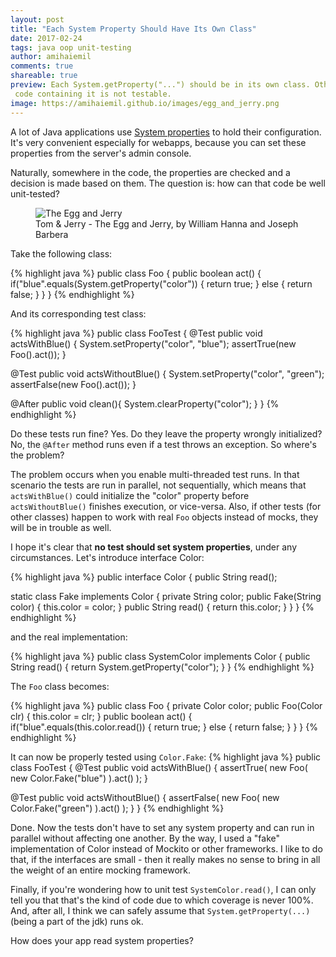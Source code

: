 ```yaml
---
layout: post
title: "Each System Property Should Have Its Own Class"
date: 2017-02-24
tags: java oop unit-testing
author: amihaiemil
comments: true
shareable: true
preview: Each System.getProperty("...") should be in its own class. Otherwise, the
 code containing it is not testable.
image: https://amihaiemil.github.io/images/egg_and_jerry.png
---
```


A lot of Java applications use [System properties](https://docs.oracle.com/javase/tutorial/essential/environment/sysprop.html)
to hold their configuration. It's very convenient especially for webapps,
because you can set these properties from the server's admin console.

Naturally, somewhere in the code, the properties are checked and a decision is made
based on them. The question is: how can that code be well unit-tested?

<figure class="articleimg">
 <img src="{{page.image}}" alt="The Egg and Jerry">
 <figcaption>
 Tom & Jerry - The Egg and Jerry, by  William Hanna and Joseph Barbera
 </figcaption>
</figure>

Take the following class:

{% highlight java %}
public class Foo {
  public boolean act() {
    if("blue".equals(System.getProperty("color")) {
      return true;
    } else {
      return false;
    }
  }
}
{% endhighlight %}

And its corresponding test class:

{% highlight java %}
public class FooTest {
  @Test
  public void actsWithBlue() {
    System.setProperty("color", "blue");
    assertTrue(new Foo().act());
  }

  @Test
  public void actsWithoutBlue() {
    System.setProperty("color", "green");
    assertFalse(new Foo().act());
  }

  @After
  public void clean(){
    System.clearProperty("color");
  }
}
{% endhighlight %}

Do these tests run fine? Yes. Do they leave the property wrongly initialized?
No, the ``@After`` method runs even if a test throws an exception.
So where's the problem?

The problem occurs when you enable multi-threaded test runs. In that scenario the tests
are run in parallel, not sequentially, which means that ``actsWithBlue()`` could
initialize the "color" property before ``actsWithoutBlue()`` finishes execution, or
vice-versa. Also, if other tests (for other classes) happen to work with real ``Foo``
objects instead of mocks, they will be in trouble as well.

I hope it's clear that **no test should set system properties**, under any circumstances.
Let's introduce interface Color:

{% highlight java %}
public interface Color {
  public String read();

  static class Fake implements Color {
    private String color;
    public Fake(String color) {
      this.color = color;
    }
    public String read() {
      return this.color;
    }
  }
}
{% endhighlight %}

and the real implementation:

{% highlight java %}
public class SystemColor implements Color {
  public String read() {
    return System.getProperty("color");
  }
}
{% endhighlight %}

The ``Foo`` class becomes:

{% highlight java %}
public class Foo {
  private Color color;
  public Foo(Color clr) {
    this.color = clr;
  }
  public boolean act() {
    if("blue".equals(this.color.read()) {
      return true;
    } else {
      return false;
    }
  }
}
{% endhighlight %}

It can now be properly tested using ``Color.Fake``:
{% highlight java %}
public class FooTest {
  @Test
  public void actsWithBlue() {
    assertTrue(
      new Foo(
        new Color.Fake("blue")
      ).act()
    );
  }

  @Test
  public void actsWithoutBlue() {
    assertFalse(
      new Foo(
        new Color.Fake("green")
      ).act()
    );
  }
}
{% endhighlight %}

Done. Now the tests don't have to set any system property and can run in parallel without
affecting one another. By the way, I used  a "fake" implementation of Color instead of Mockito or other frameworks. I like to do that, if the interfaces are small - then it really makes no sense to bring in all the weight of an entire mocking framework.

Finally, if you're wondering how to unit test ``SystemColor.read()``, I can only tell you that
that's the kind of code due to which coverage is never 100%. And, after all, I think we can safely
assume that ``System.getProperty(...)`` (being a part of the jdk) runs ok.

How does your app read system properties?
